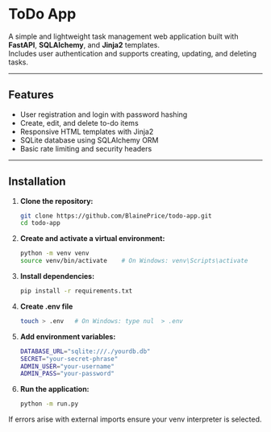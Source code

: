 # ToDo App

A simple and lightweight task management web application built with **FastAPI**, **SQLAlchemy**, and **Jinja2** templates.  
Includes user authentication and supports creating, updating, and deleting tasks.

---

## Features

- User registration and login with password hashing
- Create, edit, and delete to-do items
- Responsive HTML templates with Jinja2
- SQLite database using SQLAlchemy ORM
- Basic rate limiting and security headers

---

## Installation

1. **Clone the repository:**

   ```bash
   git clone https://github.com/BlainePrice/todo-app.git
   cd todo-app

2. **Create and activate a virtual environment:**

    ```bash
    python -m venv venv
    source venv/bin/activate    # On Windows: venv\Scripts\activate

3. **Install dependencies:**

    ```bash
    pip install -r requirements.txt

4. **Create .env file**

   ```bash
   touch > .env   # On Windows: type nul  > .env

5. **Add environment variables:**

   ```bash
   DATABASE_URL="sqlite:///./yourdb.db"
   SECRET="your-secret-phrase"
   ADMIN_USER="your-username"
   ADMIN_PASS="your-password"

5. **Run the application:**

    ```bash
    python -m run.py

If errors arise with external imports ensure your venv interpreter is selected.